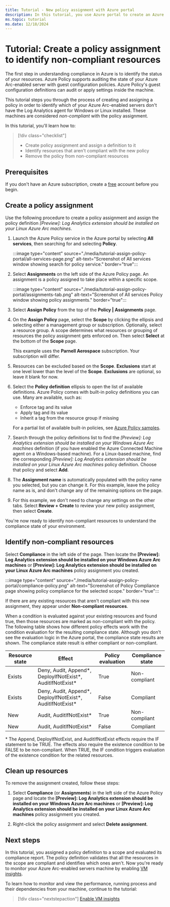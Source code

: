 ```yaml
---
title: Tutorial - New policy assignment with Azure portal
description: In this tutorial, you use Azure portal to create an Azure Policy assignment to identify non-compliant resources.
ms.topic: tutorial
ms.date: 12/18/2024
---
```


# Tutorial: Create a policy assignment to identify non-compliant resources

The first step in understanding compliance in Azure is to identify the status of your resources. Azure Policy supports auditing the state of your Azure Arc-enabled server with guest configuration policies. Azure Policy's guest configuration definitions can audit or apply settings inside the machine. 

This tutorial steps you through the process of creating and assigning a policy in order to identify which of your Azure Arc-enabled servers don't have the Log Analytics agent for Windows or Linux installed. These machines are considered _non-compliant_ with the policy assignment.

In this tutorial, you'll learn how to:

> [!div class="checklist"]
> * Create policy assignment and assign a definition to it
> * Identify resources that aren't compliant with the new policy
> * Remove the policy from non-compliant resources


## Prerequisites

If you don't have an Azure subscription, create a [free](https://azure.microsoft.com/free/) account
before you begin.

## Create a policy assignment

Use the following procedure to create a policy assignment and assign the policy definition _\[Preview]: Log Analytics extension should be installed on your Linux Azure Arc machines_.

1. Launch the Azure Policy service in the Azure portal by selecting **All services**, then searching
   for and selecting **Policy**.

   :::image type="content" source="./media/tutorial-assign-policy-portal/all-services-page.png" alt-text="Screenshot of All services window showing search for policy service." border="true":::

1. Select **Assignments** on the left side of the Azure Policy page. An assignment is a policy assigned to take place within a specific scope.

    :::image type="content" source="./media/tutorial-assign-policy-portal/assignments-tab.png" alt-text="Screenshot of All services Policy window showing policy assignments." border="true":::

1. Select **Assign Policy** from the top of the **Policy | Assignments** page.

1. On the **Assign Policy** page, select the **Scope** by clicking the ellipsis and selecting either
   a management group or subscription. Optionally, select a resource group. A scope determines what
   resources or grouping of resources the policy assignment gets enforced on. Then select **Select**
   at the bottom of the **Scope** page.

   This example uses the **Parnell Aerospace** subscription. Your subscription will differ.

1. Resources can be excluded based on the **Scope**. **Exclusions** start at one level lower than
   the level of the **Scope**. **Exclusions** are optional, so leave it blank for now.

1. Select the **Policy definition** ellipsis to open the list of available definitions. Azure Policy
   comes with built-in policy definitions you can use. Many are available, such as:

   - Enforce tag and its value
   - Apply tag and its value
   - Inherit a tag from the resource group if missing

   For a partial list of available built-in policies, see [Azure Policy samples](/azure/governance/policy/samples/).

1. Search through the policy definitions list to find the _\[Preview]: Log Analytics extension should be installed on your Windows Azure Arc machines_
   definition (if you have enabled the Azure Connected Machine agent on a Windows-based machine). For a Linux-based machine, find the corresponding _\[Preview]: Log Analytics extension should be installed on your Linux Azure Arc machines_ policy definition. Choose that policy and select **Add**.

1. The **Assignment name** is automatically populated with the policy name you selected, but you can
   change it. For this example, leave the policy name as is, and don't change any of the remaining options on the page.
 
1. For this example, we don't need to change any settings on the other tabs. Select **Review + Create** to review your new policy assignment, then select **Create**.

You're now ready to identify non-compliant resources to understand the compliance state of your
environment.

## Identify non-compliant resources

Select **Compliance** in the left side of the page. Then locate the **\[Preview]: Log Analytics extension should be installed on your Windows Azure Arc machines** or **\[Preview]: Log Analytics extension should be installed on your Linux Azure Arc machines** policy assignment you created.

:::image type="content" source="./media/tutorial-assign-policy-portal/compliance-policy.png" alt-text="Screenshot of Policy Compliance page showing policy compliance for the selected scope." border="true":::

If there are any existing resources that aren't compliant with this new assignment, they appear
under **Non-compliant resources**.

When a condition is evaluated against your existing resources and found true, then those resources
are marked as non-compliant with the policy. The following table shows how different policy effects
work with the condition evaluation for the resulting compliance state. Although you don't see the
evaluation logic in the Azure portal, the compliance state results are shown. The compliance state
result is either compliant or non-compliant.

| **Resource state** | **Effect** | **Policy evaluation** | **Compliance state** |
| --- | --- | --- | --- |
| Exists | Deny, Audit, Append\*, DeployIfNotExist\*, AuditIfNotExist\* | True | Non-compliant |
| Exists | Deny, Audit, Append\*, DeployIfNotExist\*, AuditIfNotExist\* | False | Compliant |
| New | Audit, AuditIfNotExist\* | True | Non-compliant |
| New | Audit, AuditIfNotExist\* | False | Compliant |

\* The Append, DeployIfNotExist, and AuditIfNotExist effects require the IF statement to be TRUE.
The effects also require the existence condition to be FALSE to be non-compliant. When TRUE, the IF
condition triggers evaluation of the existence condition for the related resources.

## Clean up resources

To remove the assignment created, follow these steps:

1. Select **Compliance** (or **Assignments**) in the left side of the Azure Policy page and locate
   the **\[Preview]: Log Analytics extension should be installed on your Windows Azure Arc machines** or **\[Preview]: Log Analytics extension should be installed on your Linux Azure Arc machines** policy assignment you created.

1. Right-click the policy assignment and select **Delete assignment**.

## Next steps

In this tutorial, you assigned a policy definition to a scope and evaluated its compliance report. The policy definition validates that all the resources in the scope are compliant and identifies which ones aren't. Now you're ready to monitor your Azure Arc-enabled servers machine by enabling [VM insights](/azure/azure-monitor/vm/vminsights-overview).

To learn how to monitor and view the performance, running process and their dependencies from your machine, continue to the tutorial:

> [!div class="nextstepaction"]
> [Enable VM insights](tutorial-enable-vm-insights.md)
